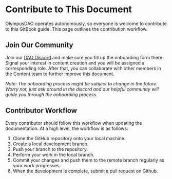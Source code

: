 # Contribute to This Document

OlympusDAO operates autonomously, so everyone is welcome to contribute to this GitBook guide. This page outlines the contribution workflow.

## Join Our Community

Join our [DAO Discord](https://discord.gg/42xFV68uEf) and make sure you fill up the onboarding form there. Signal your interest in content creation and you will be assigned a corresponding role. After that, you can collaborate with other members in the Content team to further improve this document.

*Note: The onboarding process might be subject to change in the future. Worry not, just ask around in the discord and our helpful community will guide you through the onboarding process.*

## Contributor Workflow

Every contributor should follow this workflow when updating the documentation. At a high level, the workflow is as follows:

1. Clone the GitHub repository onto your local machine.
2. Create a local development branch.
3. Push your branch to the repository.
4. Perform your work in the local branch.
5. Commit your changes and push them to the remote branch regularly as your work progresses.
6. When the development is complete, submit a pull request on Github.
